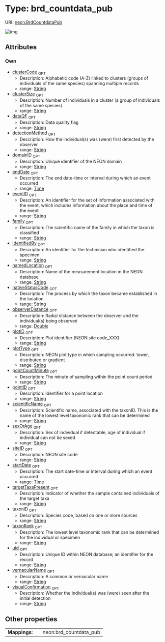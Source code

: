 
# Type: brd_countdata_pub




URI: [neon:BrdCountdataPub](https://data.neonscience.org/BrdCountdataPub)


![img](http://yuml.me/diagram/nofunky;dir:TB/class/[BrdCountdataPub&#124;uid:string%20%3F;domainID:string%20%3F;siteID:string%20%3F;plotID:string%20%3F;taxonID:string%20%3F;eventID:string%20%3F;scientificName:string%20%3F;taxonRank:string%20%3F;targetTaxaPresent:string%20%3F;identifiedBy:string%20%3F;plotType:string%20%3F;startDate:time%20%3F;endDate:time%20%3F;family:string%20%3F;pointCountMinute:string%20%3F;observerDistance:double%20%3F;detectionMethod:string%20%3F;sexOrAge:string%20%3F;visualConfirmation:string%20%3F;clusterCode:string%20%3F;clusterSize:string%20%3F;pointID:string%20%3F;vernacularName:string%20%3F;dataQF:string%20%3F;namedLocation:string%20%3F;nativeStatusCode:string%20%3F])

## Attributes


### Own

 * [clusterCode](clusterCode.md)  <sub>OPT</sub>
    * Description: Alphabetic code (A-Z) linked to clusters (groups of individuals of the same species) spanning multiple records
    * range: [String](types/String.md)
 * [clusterSize](clusterSize.md)  <sub>OPT</sub>
    * Description: Number of individuals in a cluster (a group of individuals of the same species)
    * range: [String](types/String.md)
 * [dataQF](dataQF.md)  <sub>OPT</sub>
    * Description: Data quality flag
    * range: [String](types/String.md)
 * [detectionMethod](detectionMethod.md)  <sub>OPT</sub>
    * Description: How the individual(s) was (were) first detected by the observer
    * range: [String](types/String.md)
 * [domainID](domainID.md)  <sub>OPT</sub>
    * Description: Unique identifier of the NEON domain
    * range: [String](types/String.md)
 * [endDate](endDate.md)  <sub>OPT</sub>
    * Description: The end date-time or interval during which an event occurred
    * range: [Time](types/Time.md)
 * [eventID](eventID.md)  <sub>OPT</sub>
    * Description: An identifier for the set of information associated with the event, which includes information about the place and time of the event
    * range: [String](types/String.md)
 * [family](family.md)  <sub>OPT</sub>
    * Description: The scientific name of the family in which the taxon is classified
    * range: [String](types/String.md)
 * [identifiedBy](identifiedBy.md)  <sub>OPT</sub>
    * Description: An identifier for the technician who identified the specimen
    * range: [String](types/String.md)
 * [namedLocation](namedLocation.md)  <sub>OPT</sub>
    * Description: Name of the measurement location in the NEON database
    * range: [String](types/String.md)
 * [nativeStatusCode](nativeStatusCode.md)  <sub>OPT</sub>
    * Description: The process by which the taxon became established in the location
    * range: [String](types/String.md)
 * [observerDistance](observerDistance.md)  <sub>OPT</sub>
    * Description: Radial distance between the observer and the individual(s) being observed
    * range: [Double](types/Double.md)
 * [plotID](plotID.md)  <sub>OPT</sub>
    * Description: Plot identifier (NEON site code_XXX)
    * range: [String](types/String.md)
 * [plotType](plotType.md)  <sub>OPT</sub>
    * Description: NEON plot type in which sampling occurred: tower, distributed or gradient
    * range: [String](types/String.md)
 * [pointCountMinute](pointCountMinute.md)  <sub>OPT</sub>
    * Description: The minute of sampling within the point count period
    * range: [String](types/String.md)
 * [pointID](pointID.md)  <sub>OPT</sub>
    * Description: Identifier for a point location
    * range: [String](types/String.md)
 * [scientificName](scientificName.md)  <sub>OPT</sub>
    * Description: Scientific name, associated with the taxonID. This is the name of the lowest level taxonomic rank that can be determined
    * range: [String](types/String.md)
 * [sexOrAge](sexOrAge.md)  <sub>OPT</sub>
    * Description: Sex of individual if detectable, age of individual if individual can not be sexed
    * range: [String](types/String.md)
 * [siteID](siteID.md)  <sub>OPT</sub>
    * Description: NEON site code
    * range: [String](types/String.md)
 * [startDate](startDate.md)  <sub>OPT</sub>
    * Description: The start date-time or interval during which an event occurred
    * range: [Time](types/Time.md)
 * [targetTaxaPresent](targetTaxaPresent.md)  <sub>OPT</sub>
    * Description: Indicator of whether the sample contained individuals of the target taxa
    * range: [String](types/String.md)
 * [taxonID](taxonID.md)  <sub>OPT</sub>
    * Description: Species code, based on one or more sources
    * range: [String](types/String.md)
 * [taxonRank](taxonRank.md)  <sub>OPT</sub>
    * Description: The lowest level taxonomic rank that can be determined for the individual or specimen
    * range: [String](types/String.md)
 * [uid](uid.md)  <sub>OPT</sub>
    * Description: Unique ID within NEON database; an identifier for the record
    * range: [String](types/String.md)
 * [vernacularName](vernacularName.md)  <sub>OPT</sub>
    * Description: A common or vernacular name
    * range: [String](types/String.md)
 * [visualConfirmation](visualConfirmation.md)  <sub>OPT</sub>
    * Description: Whether the individual(s) was (were) seen after the initial detection
    * range: [String](types/String.md)

## Other properties

|  |  |  |
| --- | --- | --- |
| **Mappings:** | | neon:brd_countdata_pub |

